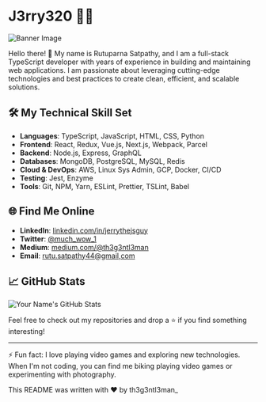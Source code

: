 # J3rry320 👨‍💻

![Banner Image](https://i.ibb.co/HCzbYq0/hello-world.png)

Hello there! 👋 My name is Rutuparna Satpathy, and I am a full-stack TypeScript developer with years of experience in building and maintaining web applications. I am passionate about leveraging cutting-edge technologies and best practices to create clean, efficient, and scalable solutions.

## 🛠 My Technical Skill Set

-   **Languages**: TypeScript, JavaScript, HTML, CSS, Python
-   **Frontend**: React, Redux, Vue.js,  Next.js, Webpack, Parcel
-   **Backend**: Node.js, Express, GraphQL
-   **Databases**: MongoDB, PostgreSQL, MySQL, Redis
-   **Cloud & DevOps**: AWS, Linux Sys Admin, GCP, Docker,  CI/CD
-   **Testing**: Jest, Enzyme
-   **Tools**: Git, NPM, Yarn, ESLint, Prettier, TSLint, Babel


## 🌐 Find Me Online
-   **LinkedIn**: [linkedin.com/in/jerrythejsguy](https://linkedin.com/in/jerrythejsguy)
-   **Twitter**: [@much_wow_1](https://twitter.com/much_wow_1)
-   **Medium**: [medium.com/@th3g3ntl3man](https://medium.com/@th3g3ntl3man)
-   **Email**: [rutu.satpathy44@gmail,com](mailto:rutu.satpathy44@gmail,com)

## 📈 GitHub Stats

![Your Name's GitHub Stats](https://github-readme-stats.vercel.app/api?username=j3rry320&show_icons=true&theme=default)

Feel free to check out my repositories and drop a ⭐ if you find something interesting!

----------

⚡ Fun fact: I love playing video games and exploring new technologies. When I'm not coding, you can find me biking playing video games or experimenting with photography.




This README was written with ❤️  by th3g3ntl3man_

